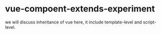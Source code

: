 # vue-compoent-extends-experiment

we will discuss inheritance of vue here, it include template-level and script-level.